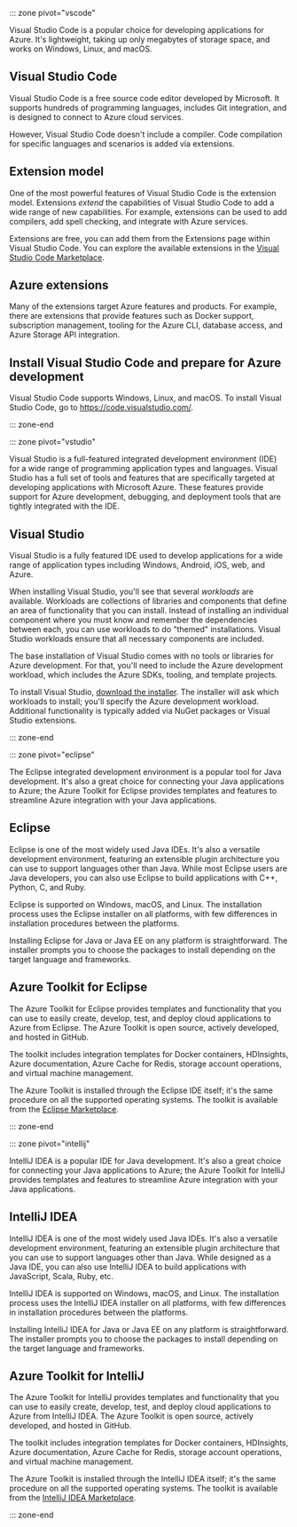 ::: zone pivot="vscode"

Visual Studio Code is a popular choice for developing applications for Azure. It's lightweight, taking up only megabytes of storage space, and works on Windows, Linux, and macOS.

## Visual Studio Code

Visual Studio Code is a free source code editor developed by Microsoft. It supports hundreds of programming languages, includes Git integration, and is designed to connect to Azure cloud services.

However, Visual Studio Code doesn't include a compiler. Code compilation for specific languages and scenarios is added via extensions.

## Extension model

One of the most powerful features of Visual Studio Code is the extension model. Extensions _extend_ the capabilities of Visual Studio Code to add a wide range of new capabilities. For example, extensions can be used to add compilers, add spell checking, and integrate with Azure services.

Extensions are free, you can add them from the Extensions page within Visual Studio Code. You can explore the available extensions in the [Visual Studio Code Marketplace](https://marketplace.visualstudio.com/).

## Azure extensions

Many of the extensions target Azure features and products. For example, there are extensions that provide features such as Docker support, subscription management, tooling for the Azure CLI, database access, and Azure Storage API integration.

## Install Visual Studio Code and prepare for Azure development

Visual Studio Code supports Windows, Linux, and macOS. To install Visual Studio Code, go to https://code.visualstudio.com/.

::: zone-end

::: zone pivot="vstudio"

Visual Studio is a full-featured integrated development environment (IDE) for a wide range of programming application types and languages. Visual Studio has a full set of tools and features that are specifically targeted at developing applications with Microsoft Azure. These features provide support for Azure development, debugging, and deployment tools that are tightly integrated with the IDE.

## Visual Studio

Visual Studio is a fully featured IDE used to develop applications for a wide range of application types including Windows, Android, iOS, web, and Azure.

When installing Visual Studio, you'll see that several _workloads_ are available. Workloads are collections of libraries and components that define an area of functionality that you can install. Instead of installing an individual component where you must know and remember the dependencies between each, you can use workloads to do "themed" installations. Visual Studio workloads ensure that all necessary components are included.

The base installation of Visual Studio comes with no tools or libraries for Azure development. For that, you'll need to include the Azure development workload, which includes the Azure SDKs, tooling, and template projects.

To install Visual Studio, [download the installer](https://visualstudio.microsoft.com/). The installer will ask which workloads to install; you'll specify the Azure development workload. Additional functionality is typically added via NuGet packages or Visual Studio extensions.

::: zone-end

::: zone pivot="eclipse"

The Eclipse integrated development environment is a popular tool for Java development. It's also a great choice for connecting your Java applications to Azure; the Azure Toolkit for Eclipse provides templates and features to streamline Azure integration with your Java applications.

## Eclipse

Eclipse is one of the most widely used Java IDEs. It's also a versatile development environment, featuring an extensible plugin architecture you can use to support languages other than Java. While most Eclipse users are Java developers, you can also use Eclipse to build applications with C++, Python, C, and Ruby.

Eclipse is supported on Windows, macOS, and Linux. The installation process uses the Eclipse installer on all platforms, with few differences in installation procedures between the platforms.

Installing Eclipse for Java or Java EE on any platform is straightforward. The installer prompts you to choose the packages to install depending on the target language and frameworks.

## Azure Toolkit for Eclipse

The Azure Toolkit for Eclipse provides templates and functionality that you can use to easily create, develop, test, and deploy cloud applications to Azure from Eclipse. The Azure Toolkit is open source, actively developed, and hosted in GitHub.

The toolkit includes integration templates for Docker containers, HDInsights, Azure documentation, Azure Cache for Redis, storage account operations, and virtual machine management.

The Azure Toolkit is installed through the Eclipse IDE itself; it's the same procedure on all the supported operating systems. The toolkit is available from the [Eclipse Marketplace](https://marketplace.eclipse.org/).

::: zone-end

::: zone pivot="intellij"

IntelliJ IDEA is a popular IDE for Java development. It's also a great choice for connecting your Java applications to Azure; the Azure Toolkit for IntelliJ provides templates and features to streamline Azure integration with your Java applications.

## IntelliJ IDEA

IntelliJ IDEA is one of the most widely used Java IDEs. It's also a versatile development environment, featuring an extensible plugin architecture that you can use to support languages other than Java. While designed as a Java IDE, you can also use IntelliJ IDEA to build applications with JavaScript, Scala, Ruby, etc.

IntelliJ IDEA is supported on Windows, macOS, and Linux. The installation process uses the IntelliJ IDEA installer on all platforms, with few differences in installation procedures between the platforms.

Installing IntelliJ IDEA for Java or Java EE on any platform is straightforward. The installer prompts you to choose the packages to install depending on the target language and frameworks.

## Azure Toolkit for IntelliJ

The Azure Toolkit for IntelliJ provides templates and functionality that you can use to easily create, develop, test, and deploy cloud applications to Azure from IntelliJ IDEA. The Azure Toolkit is open source, actively developed, and hosted in GitHub.

The toolkit includes integration templates for Docker containers, HDInsights, Azure documentation, Azure Cache for Redis, storage account operations, and virtual machine management.

The Azure Toolkit is installed through the IntelliJ IDEA itself; it's the same procedure on all the supported operating systems. The toolkit is available from the [IntelliJ IDEA Marketplace](https://plugins.jetbrains.com/).

::: zone-end
